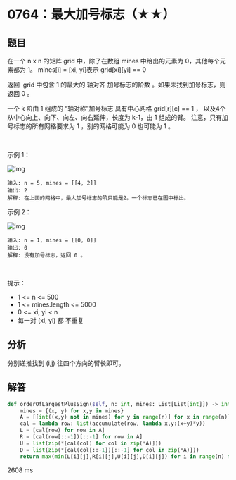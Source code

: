 # 0764：最大加号标志（★★）


## 题目

在一个 n x n 的矩阵 grid 中，除了在数组 mines 中给出的元素为 0，其他每个元素都为 1。
mines[i] = [xi, yi]表示 grid[xi][yi] == 0

返回  grid 中包含 1 的最大的 轴对齐 加号标志的阶数 。如果未找到加号标志，则返回 0 。

一个 k 阶由 1 组成的 “轴对称”加号标志 具有中心网格 grid[r][c] == 1 ，
以及4个从中心向上、向下、向左、向右延伸，长度为 k-1，由 1 组成的臂。
注意，只有加号标志的所有网格要求为 1 ，别的网格可能为 0 也可能为 1 。

 

示例 1：

![img](https://assets.leetcode.com/uploads/2021/06/13/plus1-grid.jpg)
    
    输入: n = 5, mines = [[4, 2]]
    输出: 2
    解释: 在上面的网格中，最大加号标志的阶只能是2。一个标志已在图中标出。
示例 2：

![img](https://assets.leetcode.com/uploads/2021/06/13/plus2-grid.jpg)

    输入: n = 1, mines = [[0, 0]]
    输出: 0
    解释: 没有加号标志，返回 0 。
 

提示：
- 1 <= n <= 500
- 1 <= mines.length <= 5000
- 0 <= xi, yi < n
- 每一对 (xi, yi) 都 不重复


## 分析

分别递推找到 (i,j) 往四个方向的臂长即可。


## 解答

```python
def orderOfLargestPlusSign(self, n: int, mines: List[List[int]]) -> int:
    mines = {(x, y) for x,y in mines}
    A = [[int((x,y) not in mines) for y in range(n)] for x in range(n)]
    cal = lambda row: list(accumulate(row, lambda x,y:(x+y)*y))
    L = [cal(row) for row in A]
    R = [cal(row[::-1])[::-1] for row in A]
    U = list(zip(*[cal(col) for col in zip(*A)]))
    D = list(zip(*[cal(col[::-1])[::-1] for col in zip(*A)]))
    return max(min(L[i][j],R[i][j],U[i][j],D[i][j]) for i in range(n) for j in range(n))
```
2608 ms


